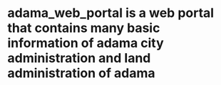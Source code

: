 # adama_web_portal is a web portal that contains many basic information of adama city administration and land administration of adama
